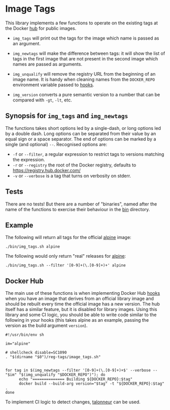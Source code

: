 # Image Tags

This library implements a few functions to operate on the existing tags at the
Docker [hub] for public images.

+ `img_tags` will print out the tags for the image which name is passed as an
  argument.
+ `img_newtags` will make the difference between tags: it will show the list of
  tags in the first image that are not present in the second image which names
  are passed as arguments.
+ `img_unqualify` will remove the registry URL from the beginning of an image
  name. It is handy when cleaning names from the `DOCKER_REPO` environment
  variable passed to [hooks].
+ `img_version` converts a pure semantic version to a number that can be
  compared with `-gt`, `-lt`, etc.

  [hub]: https://hub.docker.com/
  [hooks]: https://docs.docker.com/docker-hub/builds/advanced/

## Synopsis for `img_tags` and `img_newtags`

The functions takes short options led by a single-dash, or long options led by a
double dash. Long options can be separated from their value by an equal sign or
a space separator. The end of options can be marked by a single (and optional)
`--`. Recognised options are:

+ `-f` or `--filter`, a regular expression to restrict tags to versions matching
  the expression.
+ `-r` or `--registry` the root of the Docker registry, defaults to
  https://registry.hub.docker.com/
+ `-v` or `--verbose` is a tag that turns on verbosity on stderr.

## Tests

There are no tests! But there are a number of "binaries", named after the name
of the functions to exercise their behaviour in the [bin] directory.

  [bin]: ./bin/

## Example

The following will return all tags for the official [alpine] image:

```shell
./bin/img_tags.sh alpine
```

The following would only return "real" releases for [alpine]:

```shell
./bin/img_tags.sh --filter '[0-9]+(\.[0-9]+)+' alpine
```

  [alpine]: https://hub.docker.com/_/alpine

## Docker Hub

The main use of these functions is when implementing Docker Hub [hooks] when you
have an image that derives from an official library image and should be rebuilt
every time the official image has a new version. The hub itself has a similar
feature, but it is disabled for library images. Using this library and some CI
logic, you should be able to write code similar to the following in your hooks
(this takes alpine as an example, passing the version as the build argument
`version`).

```shell
#!/usr/bin/env sh

im="alpine"

# shellcheck disable=SC1090
. "$(dirname "$0")/reg-tags/image_tags.sh"


for tag in $(img_newtags --filter '[0-9]+(\.[0-9]+)+$' --verbose -- "$im" "$(img_unqualify "$DOCKER_REPO")"); do
      echo "============== Building ${DOCKER_REPO}:$tag"
      docker build --build-arg version="$tag" -t "${DOCKER_REPO}:$tag" .
done
```

To implement CI logic to detect changes, [talonneur] can be used.

  [hooks]: https://docs.docker.com/docker-hub/builds/advanced/
  [talonneur]: https://github.com/YanziNetworks/talonneur
